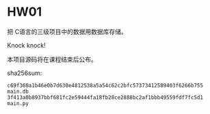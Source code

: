 # HW01

把 C语言的三级项目中的数据用数据库存储。

Knock knock!

本项目源码将在课程结束后公布。

sha256sum: 

```
c69f360a1b46e0b7d630e4812538a5a54c62c2bfc57373412589403f6266b755  main.db
3f413a0b8937bbf681fc2e59444fa18fb28ce2888bc2af1bbb49559fdf7fc5d1  main.py
```
